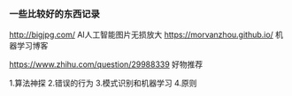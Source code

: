 ### 一些比较好的东西记录

http://bigjpg.com/   AI人工智能图片无损放大
https://morvanzhou.github.io/   机器学习博客

https://www.zhihu.com/question/29988339 好物推荐

1.算法神探
2.错误的行为
3.模式识别和机器学习
4.原则

